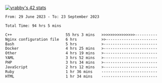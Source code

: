 
[![yrabby's 42 stats](https://badge42.vercel.app/api/v2/cljfd5ku6003508mg283uc00s/stats?cursusId=21&coalitionId=64)](https://github.com/JaeSeoKim/badge42)

<!--START_SECTION:waka-->

```txt
From: 29 June 2023 - To: 23 September 2023

Total Time: 94 hrs 5 mins

C++                        55 hrs 3 mins   >>>>>>>>>>>>>>>----------   58.51 %
Nginx configuration file   6 hrs           >>-----------------------   06.39 %
Bash                       5 hrs           >------------------------   05.33 %
Docker                     4 hrs 25 mins   >------------------------   04.71 %
Other                      4 hrs 19 mins   >------------------------   04.59 %
YAML                       3 hrs 52 mins   >------------------------   04.11 %
PHP                        3 hrs 34 mins   >------------------------   03.80 %
JavaScript                 2 hrs 12 mins   >------------------------   02.35 %
Ruby                       1 hr 36 mins    -------------------------   01.70 %
HTML                       1 hr 34 mins    -------------------------   01.68 %
```

<!--END_SECTION:waka-->